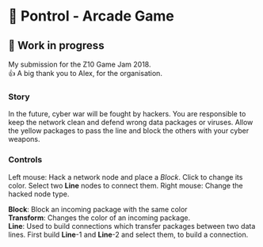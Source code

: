 # 💽 Pontrol - Arcade Game

## 🚧 Work in progress

My submission for the Z10 Game Jam 2018.  
👍 A big thank you to Alex, for the organisation.

### Story
In the future, cyber war will be fought by hackers. You
are responsible to keep the network clean and defend wrong
data packages or viruses. Allow the yellow packages to pass the
line and block the others with your cyber weapons.

### Controls
Left mouse: Hack a network node and place a *Block*. Click to change its
color. Select two **Line** nodes to connect them.
Right mouse: Change the hacked node type.

**Block**: Block an incoming package with the same color  
**Transform**: Changes the color of an incoming package.  
**Line**: Used to build connections which transfer packages between
two data lines. First build **Line**-1 and **Line**-2 and select them,
to build a connection.



